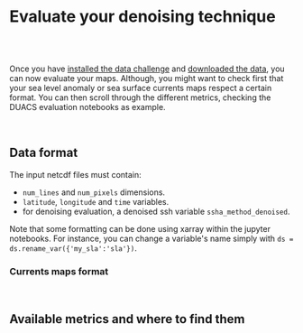 # Evaluate your denoising technique

<br> 
 

<br> 

Once you have [installed the data challenge](getstarted_install.md) and [downloaded the data](getstarted_data.md), you can now evaluate your maps. Although, you might want to check first that your sea level anomaly or sea surface currents maps respect a certain format. You can then scroll through the different metrics, checking the DUACS evaluation notebooks as example. 


<br> 

## Data format

The input netcdf files must contain: 
- `num_lines` and `num_pixels` dimensions. 
- `latitude`, `longitude` and `time` variables. 
- for denoising evaluation, a denoised ssh variable `ssha_method_denoised`. 

Note that some formatting can be done using xarray within the jupyter notebooks. For instance, you can change a variable's name simply with `ds = ds.rename_var({'my_sla':'sla'})`. 
  

### Currents maps format
 

 
<br> 

## Available metrics and where to find them
 
